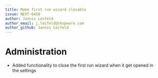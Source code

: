 ```yaml
---
title: Make first run wizard closable
issue: NEXT-6450
author: Jannis Leifeld
author_email: j.leifeld@shopware.com
author_github: Jannis Leifeld
---
```

# Administration
* Added functionality to close the first run wizard when it get opened in the settings

